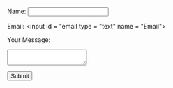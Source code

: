 
<html>
  <head>
    <meta charset="utf-8">
    <meta name="viewport" content="width=device-width">
  </head>
  <body>

  <main>



 <form action="#" method="POST">
<label for ="name"> Name: </label>
<input id = "name" type = "text" name = "Name"> <br>

<label for = "email"> Email: </label>
<input id = "email type = "text" name = "Email"><br>

<label for = "usermessage"> Your Message: </label>
<textarea id = "usermessage" type = "text" name = "Your message"> </textarea> <br>

<button type = "submit"> Submit </button>
</form> 
</div>
</main>
